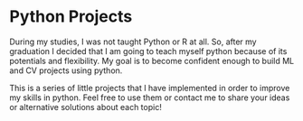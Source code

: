# Python Projects

During my studies, I was not taught Python or R at all. So, after my graduation I decided that I am going to teach myself python because of its potentials and flexibility. My goal is to become confident enough to build ML and CV projects using python.

This is a series of little projects that I have implemented in order to improve my skills in python.
Feel free to use them or contact me to share your ideas or alternative solutions about each topic!
